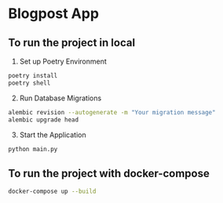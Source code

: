 # Blogpost App

## To run the project in local

1. Set up Poetry Environment
```bash
poetry install
poetry shell
```

2. Run Database Migrations
```bash
alembic revision --autogenerate -m "Your migration message"
alembic upgrade head
```

3. Start the Application
```bash
python main.py 
```

## To run the project with docker-compose

```bash
docker-compose up --build 
```
